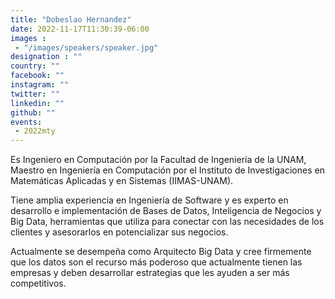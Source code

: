 ```yaml
---
title: "Dobeslao Hernandez"
date: 2022-11-17T11:30:39-06:00
images : 
 - "/images/speakers/speaker.jpg"
designation : ""
country: ""
facebook: ""
instagram: ""
twitter: ""
linkedin: ""
github: ""
events: 
 - 2022mty
---
```


Es Ingeniero en Computación por la Facultad de Ingeniería de la UNAM, 
Maestro en Ingeniería en Computación por el Instituto de Investigaciones
en Matemáticas Aplicadas y en Sistemas (IIMAS-UNAM).

Tiene amplia experiencia en Ingeniería de Software y es experto en desarrollo e 
implementación de Bases de Datos, Inteligencia de Negocios y Big Data, herramientas que utiliza para conectar con las necesidades de los clientes y asesorarlos en potencializar sus negocios.

Actualmente se desempeña como Arquitecto Big Data y cree firmemente que los datos son el recurso más poderoso que actualmente tienen las empresas y deben desarrollar estrategias que les ayuden a ser más competitivos.